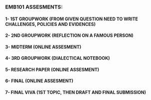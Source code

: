 ### EMB101 ASSESMENTS:
#### 1- 1ST GROUPWORK (FROM GIVEN QUESTION NEED TO WRITE CHALLENGES, POLICIES AND EVIDENCES)
#### 2- 2ND GROUPWORK (REFLECTION ON A FAMOUS PERSON)
#### 3- MIDTERM (ONLINE ASSESMENT)
#### 4- 3RD GROUPWORK (DIALECTICAL NOTEBOOK)
#### 5- RESEARCH PAPER (ONLINE ASSESMENT)
#### 6- FINAL (ONLINE ASSESMENT)
#### 7- FINAL VIVA (1ST TOPIC, THEN DRAFT AND FINAL SUBMISSION)
